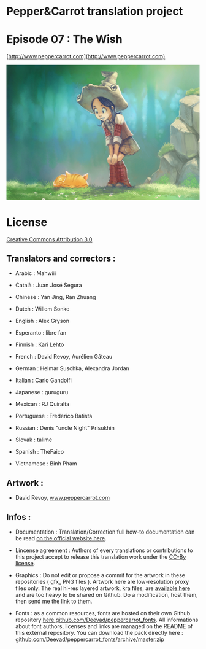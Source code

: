 ﻿# Pepper&Carrot translation project

# Episode 07 : The Wish


[http://www.peppercarrot.com](http://www.peppercarrot.com)

![alt tag](gfx_Pepper-and-Carrot_by-David-Revoy_E07.png)


License
=======


[Creative Commons Attribution 3.0](https://creativecommons.org/licenses/by/3.0/)


## Translators and correctors :


* Arabic     : Mahwiii

* Català     : Juan José Segura

* Chinese    : Yan Jing, Ran Zhuang

* Dutch      : Willem Sonke

* English    : Alex Gryson

* Esperanto  : libre fan

* Finnish    : Kari Lehto

* French     : David Revoy, Aurélien Gâteau

* German     : Helmar Suschka, Alexandra Jordan

* Italian    : Carlo Gandolfi

* Japanese   : guruguru

* Mexican    : RJ Quiralta

* Portuguese : Frederico Batista

* Russian    : Denis "uncle Night" Prisukhin

* Slovak     : talime

* Spanish    : TheFaico

* Vietnamese : Binh Pham


## Artwork :


* David Revoy, www.peppercarrot.com


## Infos :

- Documentation : Translation/Correction full how-to documentation can be read [on the official website here](http://www.peppercarrot.com/fr/article267/how-to-add-a-translation-or-a-correction).

- Lincense agreement : Authors of every translations or contributions to this project accept to release this translation work under the [CC-By license](https://creativecommons.org/licenses/by/3.0/).

- Graphics : Do not edit or propose a commit for the artwork in these repositories ( gfx_ PNG files ). Artwork here are low-resolution proxy files only. The real hi-res layered artwork, kra files, are [available here](http://www.peppercarrot.com/en/static6/sources) and are too heavy to be shared on Github. Do a modification, host them, then send me the link to them.

- Fonts : as a common resources, fonts are hosted on their own Github repository [here  github.com/Deevad/peppercarrot_fonts](https://github.com/Deevad/peppercarrot_fonts). All informations about font authors, licenses and links are managed on the README of this external repository. You can download the pack directly here : [github.com/Deevad/peppercarrot_fonts/archive/master.zip](https://github.com/Deevad/peppercarrot_fonts/archive/master.zip)

